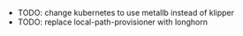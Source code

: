 - TODO: change kubernetes to use metallb instead of klipper
- TODO: replace local-path-provisioner with longhorn
